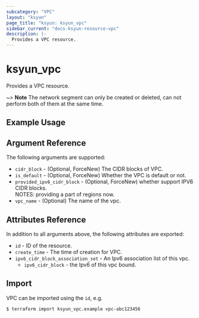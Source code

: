 ```yaml
---
subcategory: "VPC"
layout: "ksyun"
page_title: "ksyun: ksyun_vpc"
sidebar_current: "docs-ksyun-resource-vpc"
description: |-
  Provides a VPC resource.
---
```


# ksyun_vpc

Provides a VPC resource.

~> **Note**  The network segment can only be created or deleted, can not perform both of them at the same time.

## Example Usage



## Argument Reference

The following arguments are supported:

* `cidr_block` - (Optional, ForceNew) The CIDR blocks of VPC.
* `is_default` - (Optional, ForceNew) Whether the VPC is default or not.
* `provided_ipv6_cidr_block` - (Optional, ForceNew) whether support IPV6 CIDR blocks. <br> NOTES: providing a part of regions now.
* `vpc_name` - (Optional) The name of the vpc.

## Attributes Reference

In addition to all arguments above, the following attributes are exported:

* `id` - ID of the resource.
* `create_time` - The time of creation for VPC.
* `ipv6_cidr_block_association_set` - An Ipv6 association list of this vpc.
  * `ipv6_cidr_block` - the Ipv6 of this vpc bound.


## Import

VPC can be imported using the `id`, e.g.

```
$ terraform import ksyun_vpc.example vpc-abc123456
```

